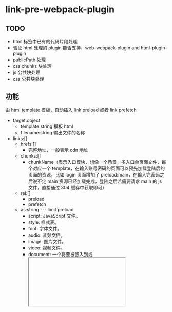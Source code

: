 # link-pre-webpack-plugin

## TODO

- html 标签中已有的代码片段处理
- 验证 html 处理的 plugin 能否支持，web-webpack-plugin and html-plugin-plugin
- publicPath 处理
- css chunks 块处理
- js 公共块处理
- css 公共块处理

## 功能

由 html template 模板，自动插入 link preload 或者 link prefetch

- target:object
  - template:string 模板 html
  - filename:string 输出文件的名称
- links:[]
  - hrefs:[]
    - 完整地址，一般表示 cdn 地址
  - chunks:[]
    - chunkName（表示入口模块，想像一个场景，多入口单页面文件，每个对应一个 template，在输入账号密码的页面可以预先加载登陆后的页面的资源，比如 login 页面增加了 preload:main，在输入完密码之后说不定 main 资源已经加载完成，登陆之后若需要请求 main 的 js 文件，直接通过 304 缓存中获取即可）
  - rel:[]
    - preload
    - prefetch
  - as:string --- limit preload
    - script: JavaScript 文件。
    - style: 样式表。
    - font: 字体文件。
    - audio: 音频文件。
    - image: 图片文件。
    - video: 视频文件。
    - document: 一个将要被嵌入到<frame>或<iframe>内部的 HTML 文档。
    - worker: 一个 JavaScript 的 web worker 或 shared worker。
    - embed: 一个将要被嵌入到<embed>元素内部的资源。
    - fetch: 那些将要通过 fetch 和 XHR 请求来获取的资源，比如一个 ArrayBuffer 或 JSON 文件。
    - object: 一个将会被嵌入到<embed>元素内的文件。
    - track: WebVTT 文件。
  - attrs:[]（preload 可以增加一些参数，比如 media 等等）
    - media
    - type
    - ...
  - crossorigin:boolean
    - true
    - false
  - inject:string
    - head
    - body

## Compiler hooks

- shouldEmit
- done
- additionalPass
- beforeRun
- run
- emit
- afterEmit
- thisCompilation
- compilation
- normalModuleFactory
- contextModuleFactory
- beforeCompile
- compile
- make
- afterCompile
- watchRun
- failed
- invalid
- watchClose
- environment
- afterEnvironment
- afterPlugins
- afterResolvers
- entryOption

### Compiler hooks 触发顺序

- environment
- afterEnvironment
- entryOption
- afterPlugins
- afterResolvers
- beforeRun
- run
- normalModuleFactory
- contextModuleFactory
- beforeCompile
- compile
- thisCompilation
- compilation
- make
- afterCompile
- shouldEmit
- emit
- afterEmit
- done
